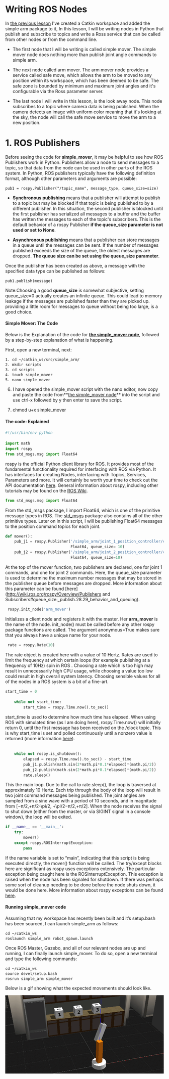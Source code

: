 # Writing ROS Nodes

In [the previous lesson](https://github.com/A2Amir/Catkin-Workspace-for-ROS) I've created a Catkin workspace and added the simple arm package to it, 
In this lesson, I will be writing nodes in Python that publish and subscribe to topics and write a Ross service that can be called from other nodes or from the command line.

* The first node that I will be writing is called simple mover. The simple mover node does nothing more than publish joint angle commands to simple arm.

* The next node called arm mover. The arm mover node provides a service called safe move, which allows the arm to be moved to any position within its workspace, which has been deemed to be safe. The safe zone is bounded by minimum and maximum joint angles and it's configurable via the Ross parameter server.

* The last node I will write in this lesson, is the look away node.  This node subscribes to a topic where camera data is being published. When the camera detects an image with uniform color meaning that it's looking at the sky, the node will call the safe move service to move the arm to a new position.

# 1. ROS Publishers

Before seeing the code for **simple_mover**, it may be helpful to see how ROS Publishers work in Python. Publishers allow a node to send messages to a topic, so that data from the node can be used in other parts of the ROS system. In Python, ROS publishers typically have the following definition format, although other parameters and arguments are possible:

    pub1 = rospy.Publisher("/topic_name", message_type, queue_size=size)

* **Synchronous publishing** means that a publisher will attempt to publish to a topic but may be blocked if that topic is being published to by a different publisher. In this situation, the second publisher is blocked until the first publisher has serialized all messages to a buffer and the buffer has written the messages to each of the topic's subscribers. This is the default behavior of a rospy Publisher **if the queue_size parameter is not used or set to None**.

* **Asynchronous publishing** means that a publisher can store messages in a queue until the messages can be sent. If the number of messages published exceeds the size of the queue, the oldest messages are dropped. **The queue size can be set using the queue_size parameter**.


Once the publisher has been created as above, a message with the specified data type can be published as follows:
	  
    pub1.publish(message)
 
Note:Choosing a good **queue_size** is somewhat subjective, setting queue_size=0 actually creates an infinite queue. This could lead to memory leakage if the messages are published faster than they are picked up. providing a little room for messages to queue without being too large, is a good choice.

#### Simple Mover: The Code

Below is the Explanation of the code for **[the simple_mover node](https://github.com/A2Amir/Writing-ROS-Nodes/blob/master/Code/simple_mover.py)**, followed by a step-by-step explanation of what is happening. 

First, open a new terminal, next: 

	1. cd ~/catkin_ws/src/simple_arm/
	2. mkdir scripts
	3. cd scripts
	4. touch simple_mover
	5. nano simple_mover

6. I have opened the simple_mover script with the nano editor, now copy 
	and paste the code from**[the simple_mover node](https://github.com/A2Amir/Writing-ROS-Nodes/blob/master/Code/simple_mover.py)** into the script and use ctrl-x followed by y then enter to save the script.

7. chmod u+x simple_mover
 
#### The code: Explained


```python
#!/usr/bin/env python

import math
import rospy
from std_msgs.msg import Float64
```

rospy is the official Python client library for ROS. It provides most of the fundamental functionality required for interfacing with ROS via Python. It has interfaces for creating Nodes, interfacing with Topics, Services, Parameters and more. It will certainly be worth your time to check out the API documentation [here](http://docs.ros.org/kinetic/api/rospy/html/). General information about rospy, including other tutorials may be found on the [ROS Wiki](http://wiki.ros.org/rospy_tutorials/Tutorials/WritingPublisherSubscriber).


```python
from std_msgs.msg import Float64
```

From the std_msgs package, I import Float64, which is one of the primitive message types in ROS. The [std_msgs](http://wiki.ros.org/std_msgs) package also contains all of the other primitive types. Later on in this script, I will be publishing Float64 messages to the position command topics for each joint.


```python
def mover():
    pub_j1 = rospy.Publisher('/simple_arm/joint_1_position_controller/command',
                             Float64, queue_size= 10)
    pub_j2 = rospy.Publisher('/simple_arm/joint_2_position_controller/command',
                             Float64, queue_size=10)
```

At the top of the mover function, two publishers are declared, one for joint 1 commands, and one for joint 2 commands. Here, the queue_size parameter is used to determine the maximum number messages that may be stored in the publisher queue before messages are dropped. More information about this parameter can be found [here](http://wiki.ros.org/rospy/Overview/Publishers and Subscribers#queue_size:_publish.28.29_behavior_and_queuing).


```python
 rospy.init_node('arm_mover')
```

Initializes a client node and registers it with the master. Her **arm_mover** is the name of the node. init_node() must be called before any other rospy package functions are called. The argument anonymous=True makes sure that you always have a unique name for your node.


```python
 rate = rospy.Rate(10)
```

The rate object is created here with a value of 10 Hertz. Rates are used to limit the frequency at which certain loops (for example publishing at a frequency of 10Hz) spin in ROS . Choosing a rate which is too high may result in unnecessarily high CPU usage, while choosing a value too low could result in high overall system latency. Choosing sensible values for all of the nodes in a ROS system is a bit of a fine-art.


```python
start_time = 0

    while not start_time:
        start_time = rospy.Time.now().to_sec()

```

start_time is used to determine how much time has elapsed. When using ROS with simulated time (as I am doing here), rospy.Time.now() will initially return 0, until the first message has been received on the /clock topic. This is why start_time is set and polled continuously until a nonzero value is returned (more information [here](http://wiki.ros.org/rospy/Overview/Time)). 


```python

    while not rospy.is_shutdown():
        elapsed = rospy.Time.now().to_sec() - start_time
        pub_j1.publish(math.sin(2*math.pi*0.1*elapsed)*(math.pi/2))
        pub_j2.publish(math.sin(2*math.pi*0.1*elapsed)*(math.pi/2))
        rate.sleep()

```

This the main loop. Due to the call to rate.sleep(), the loop is traversed at approximately 10 Hertz. Each trip through the body of the loop will result in two joint command messages being published. The joint angles are sampled from a sine wave with a period of 10 seconds, and in magnitude from [−π/2,+π/2-\pi/2, +\pi/2−π/2,+π/2]. When the node receives the signal to shut down (either from the master, or via SIGINT signal in a console window), the loop will be exited.



```python
if __name__ == '__main__':
    try:
        mover()
    except rospy.ROSInterruptException:
        pass
```
If the name variable is set to “main”, indicating that this script is being executed directly, the mover() function will be called. The try/except blocks here are significant as rospy uses exceptions extensively. The particular exception being caught here is the ROSInterruptException. This exception is raised when the node has been signaled for shutdown. If there was perhaps some sort of cleanup needing to be done before the node shuts down, it would be done here. More information about rospy exceptions can be found [here](http://wiki.ros.org/rospy/Overview/Exceptions).

#### Running simple_mover code

Assuming that my workspace has recently been built and it’s setup.bash has been sourced, I can launch simple_arm as follows:

	cd ~/catkin_ws
	roslaunch simple_arm robot_spawn.launch
	
Once ROS Master, Gazebo, and all of our relevant nodes are up and running, I can finally launch simple_mover. To do so, open a new terminal and type the following commands:

	cd ~/catkin_ws
	source devel/setup.bash
	rosrun simple_arm simple_mover
	
Below is a gif showing what the expected movements should look like.

<p align="right">
<img src="./img/1.gif" alt="Running simple_mover code" />
<p align="center">


```python
```
```python
```


